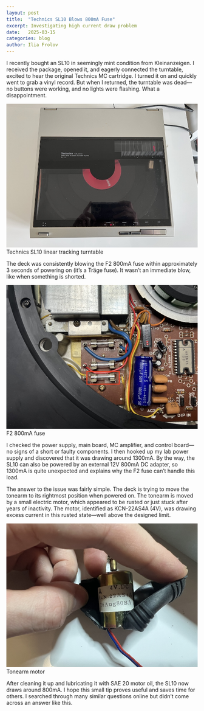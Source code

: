 ```yaml
---
layout: post
title:  "Technics SL10 Blows 800mA Fuse"
excerpt: Investigating high current draw problem
date:   2025-03-15
categories: blog
author: Ilia Frolov
---
```


I recently bought an SL10 in seemingly mint condition from Kleinanzeigen. I received the package, opened it, and eagerly connected the turntable, excited to hear the original Technics MC cartridge. I turned it on and quickly went to grab a vinyl record. But when I returned, the turntable was dead—no buttons were working, and no lights were flashing. What a disappointment.


<div class="blogPostImage">
<img src="/assets/posts/technics-sl10-blows-800ma-fuse/sl10.jpg" alt="Technics SL10"/>
<div class="blogPostImageTitle">Technics SL10 linear tracking turntable</div>
</div>


The deck was consistently blowing the F2 800mA fuse within approximately 3 seconds of powering on (it’s a Träge fuse). It wasn’t an immediate blow, like when something is shorted.


<div class="blogPostImage">
<img src="/assets/posts/technics-sl10-blows-800ma-fuse/fuse.jpg" alt="F2 800mA Fuse"/>
<div class="blogPostImageTitle">F2 800mA fuse</div>
</div>


I checked the power supply, main board, MC amplifier, and control board—no signs of a short or faulty components. I then hooked up my lab power supply and discovered that it was drawing around 1300mA. By the way, the SL10 can also be powered by an external 12V 800mA DC adapter, so 1300mA is quite unexpected and explains why the F2 fuse can’t handle this load.

The answer to the issue was fairly simple. The deck is trying to move the tonearm to its rightmost position when powered on. The tonearm is moved by a small electric motor, which appeared to be rusted or just stuck after years of inactivity. The motor, identified as KCN-22AS4A (4V), was drawing excess current in this rusted state—well above the designed limit.


<div class="blogPostImage">
<img src="/assets/posts/technics-sl10-blows-800ma-fuse/motor.jpg" alt="Tonearm Motor"/>
<div class="blogPostImageTitle">Tonearm motor</div>
</div>


After cleaning it up and lubricating it with SAE 20 motor oil, the SL10 now draws around 800mA. I hope this small tip proves useful and saves time for others. I searched through many similar questions online but didn’t come across an answer like this.

